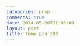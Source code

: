 ```yaml
---
categories: prep
comments: true
date: 2014-05-20T01:06:00
layout: post
title: Темы для 393
---
```


